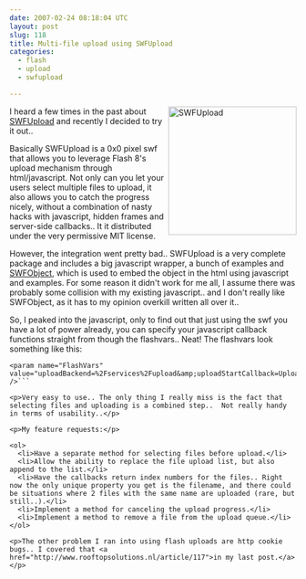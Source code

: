 ```yaml
---
date: 2007-02-24 08:18:04 UTC
layout: post
slug: 118
title: Multi-file upload using SWFUpload
categories:
  - flash
  - upload
  - swfupload

---
```

<a href="http://swfupload.mammon.se/"><img src="http://swfupload.mammon.se/images/common/big_logo.png" alt="SWFUpload" style="width: 225px; float: right"/></a>
<p>I heard a few times in the past about <a href="http://swfupload.mammon.se/">SWFUpload</a> and recently I decided to try it out..</p>

<p>Basically SWFUpload is a 0x0 pixel swf that allows you to leverage Flash 8's upload mechanism through html/javascript. Not only can you let your users select multiple files to upload, it also allows you to catch the progress nicely, without a combination of nasty hacks with javascript, hidden frames and server-side callbacks.. It it  distributed under the very permissive MIT license.</p>

<p>However, the integration went pretty bad.. SWFUpload is a very complete package and includes a big javascript wrapper, a bunch of examples and <a href="http://blog.deconcept.com/swfobject/">SWFObject</a>, which is used to embed the object in the html using javascript and examples. For some reason it didn't work for me all, I assume there was probably some collision with  my existing javascript.. and I don't really like SWFObject, as it has to my opinion overkill written all over it..</p>

<p>So, I peaked into the javascript, only to find out that just using the swf you have a lot of power already, you can specify your javascript callback functions straight from though the flashvars.. Neat! The flashvars look something like this: </p>

```
<param name="FlashVars" value="uploadBackend=%2Fservices%2Fupload&amp;uploadStartCallback=Uploader.onStart&amp;uploadProgressCallback=Uploader.onProgress&amp;uploadCompleteCallback=Uploader.onComplete&amp;uploadCancelCallback=Uploader.onCancel&amp;uploadErrorCallback=Uploader.onError&amp;allowedFiletypes=%2A.gif%3B%2A.jpg%3B%2A.mp3&amp;allowedFilesize=204800&amp;uploadQueueCompleteCallback=Uploader.onQueueComplete" />```

<p>Very easy to use.. The only thing I really miss is the fact that selecting files and uploading is a combined step..  Not really handy in terms of usability..</p>

<p>My feature requests:</p>

<ol>
  <li>Have a separate method for selecting files before upload.</li>
  <li>Allow the ability to replace the file upload list, but also append to the list.</li>
  <li>Have the callbacks return index numbers for the files.. Right now the only unique property you get is the filename, and there could be situations where 2 files with the same name are uploaded (rare, but still..).</li>
  <li>Implement a method for canceling the upload progress.</li>
  <li>Implement a method to remove a file from the upload queue.</li>
</ol>

<p>The other problem I ran into using flash uploads are http cookie bugs.. I covered that <a href="http://www.rooftopsolutions.nl/article/117">in my last post.</a></p>